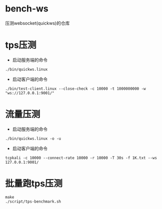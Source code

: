 # bench-ws

压测websocket(quickws)的仓库

# tps压测

* 启动服务端的命令

```
./bin/quickws.linux
```

* 启动客户端的命令

```
./bin/test-client.linux --close-check -c 10000 -t 1000000000 -w "ws://127.0.0.1:9001/"
```

# 流量压测

* 启动服务端的命令

```
./bin/quickws.linux -o -u
```

* 启动客户端的命令

```
tcpkali -c 10000 --connect-rate 10000 -r 10000 -T 30s -f 1K.txt --ws 127.0.0.1:9001/
```

# 批量跑tps压测

```
make
./script/tps-benchmark.sh
```
